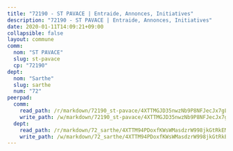 ```yaml
---
title: "72190 - ST PAVACE | Entraide, Annonces, Initiatives"
description: "72190 - ST PAVACE | Entraide, Annonces, Initiatives"
date: 2020-01-11T14:09:21+09:00
collapsible: false
layout: commune
comm:
  nom: "ST PAVACE"
  slug: st-pavace
  cp: "72190"
dept:
  nom: "Sarthe"
  slug: sarthe
  num: "72"
peerpad:
  comm:
    read_path: /r/markdown/72190_st-pavace/4XTTMGJD35nwzNb9P8NFJecJx7gLVALfHSwsD72uuiji1QLwp
    write_path: /w/markdown/72190_st-pavace/4XTTMGJD35nwzNb9P8NFJecJx7gLVALfHSwsD72uuiji1QLwp-K3TgUvwodPuerKiCrug1Afr7qc4ywwzxUwSLY7vWU2HpkRkU3H2V1LdDqTDNdX49yTAqV5z47YSznkL6jDRwG9KCRAQLsSpxd9MdpHeaWMkgaWhpEdfFvwPrJkjaJQjaYe13X4Fg
  dept:
    read_path: /r/markdown/72_sarthe/4XTTM94PDoxfKWsWMasdzrW998jkGtRkEM3CSUC42xSpuJKZ5
    write_path: /w/markdown/72_sarthe/4XTTM94PDoxfKWsWMasdzrW998jkGtRkEM3CSUC42xSpuJKZ5-K3TgTpjFyG67yVeuXvSAfSYzY4Yx2FMtDhgpv5HM2EDBJRVMn95z33xx4XjRNYNVaVsBPQ1t4pG9MoyNqwTqa8mcnEUB8rK4BMVbvUhCtGWCPSFnDCaT8GJTyimDgsCirLN3zswh
---
```


